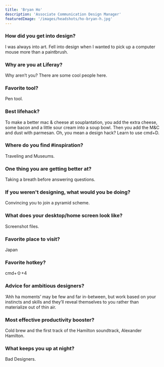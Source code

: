 ```yaml
---
title: 'Bryan Ho'
description: 'Associate Communication Design Manager'
featuredImage: '/images/headshots/ho-bryan-h.jpg'
---
```


### How did you get into design?

I was always into art. Fell into design when I wanted to pick up a computer mouse more than a paintbrush.

### Why are you at Liferay?

Why aren’t you? There are some cool people here.

### Favorite tool?

Pen tool.

### Best lifehack?

To make a better mac & cheese at souplantation, you add the extra cheese, some bacon and a little sour cream into a soup bowl. Then you add the M&C and dust with parmesan. Oh, you mean a design hack? Learn to use cmd+D.

### Where do you find #inspiration?

Traveling and Museums.

### One thing you are getting better at?

Taking a breath before answering questions.

### If you weren't designing, what would you be doing?

Convincing you to join a pyramid scheme. 

### What does your desktop/home screen look like?

Screenshot files.

### Favorite place to visit?

Japan

### Favorite hotkey?

cmd+⇧+4

### Advice for ambitious designers?

‘Ahh ha moments’ may be few and far in-between, but work based on your instincts and skills and they’ll reveal themselves to you rather than materialize out of thin air.

### Most effective productivity booster?

Cold brew and the first track of the Hamilton soundtrack, Alexander Hamilton.

### What keeps you up at night?

Bad Designers.
